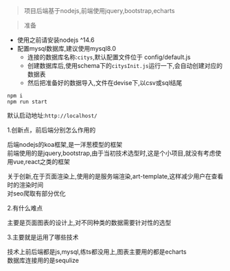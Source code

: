 > 项目后端基于nodejs,前端使用jquery,bootstrap,echarts

> 准备

- 使用之前请安装nodejs ^14.6
- 配置mysql数据库,建议使用mysql8.0
  - 连接的数据库名称:`citys`,默认配置文件位于 config/default.js 
  - 创建数据库后,使用schema下的`citysInit.js`运行一下,会自动创建对应的数据表
  - 然后把准备好的数据导入,文件在devise下,以csv或sql结尾



```shell
npm i
npm run start
```
默认启动地址:`http://localhost/`



1.创新点，前后端分别怎么作用的

后端nodejs的koa框架,是一洋葱模型的框架  
前端使用的是jquery,bootstrap,由于当初技术选型时,这是个小项目,就没有考虑使用vue,react之类的框架  

关于创新,在于页面渲染上,使用的是服务端渲染,art-template,这样减少用户在查看时的渲染时间  
对seo爬取有部分优化

2.有什么难点

主要是页面图表的设计上,对不同种类的数据需要针对性的选型  

3.主要就是运用了哪些技术

技术上前后端都是js,mysql,练ts都没用上,图表主要用的都是echarts  
数据库连接用的是sequlize


